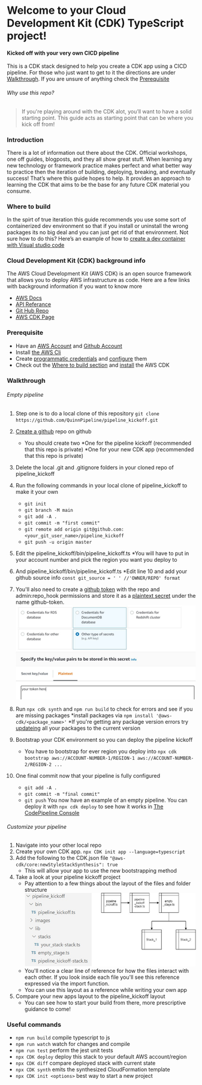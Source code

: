 # Welcome to your Cloud Development Kit (CDK) TypeScript project!
#### Kicked off with your very own CICD pipeline


This is a CDK stack designed to help you create a CDK app using a CICD pipeline. For those who just want to get to it the directions are under [Walkthrough](#walkthrough). If you are unsure of anything check the [Prerequisite](#prerequisite)

###### Why use this repo?
> If you're playing around with the CDK alot, you’ll want to have a solid starting point.
> This guide acts as starting point that can be where you kick off from!


### Introduction

There is a lot of information out there about the CDK. Official workshops, one off guides, blogposts, and they all show great stuff. When learning any new technology or framework practice makes perfect and what better way to practice then the iteration of building, deploying, breaking, and eventually success! That’s where this guide hopes to help. It provides an approach to learning the CDK that aims to be the base for any future CDK material you consume. 


### Where to build

In the spirt of true iteration this guide recommends you use some sort of containerized dev environment so that if you install or uninstall the wrong packages its no big deal and you can just get rid of that environment.
Not sure how to do this? Here’s an example of how to [create a dev container with Visual studio code](https://code.visualstudio.com/docs/remote/create-dev-container)

### Cloud Development Kit (CDK) background info

The AWS Cloud Development Kit (AWS CDK) is an open source framework that allows you to deploy AWS infrastructure as code. 
Here are a few links with background information if you want to know more
* [AWS Docs](https://docs.aws.amazon.com/cdk/latest/guide/home.html)
* [API Referance](https://docs.aws.amazon.com/cdk/api/latest/docs/aws-construct-library.html)
* [Git Hub Repo](https://github.com/aws/aws-cdk)
* [AWS CDK Page](https://aws.amazon.com/cdk/)


### Prerequisite
* Have an [AWS Account](https://aws.amazon.com/free/?trk=ps_a131L0000085DvcQAE&trkCampaign=acq_paid_search_brand&sc_channel=ps&sc_campaign=acquisition_US&sc_publisher=google&sc_category=core&sc_country=US&sc_geo=NAMER&sc_outcome=acq&sc_detail=create%20aws%20account&sc_content=Account_e&sc_segment=432339156165&sc_medium=ACQ-P|PS-GO|Brand|Desktop|SU|AWS|Core|US|EN|Text&s_kwcid=AL!4422!3!432339156165!e!!g!!create%20aws%20account&ef_id=Cj0KCQjw7MGJBhD-ARIsAMZ0eeu0jMltAUoZ4LWwhQMnwQRGiLmHj2mdOFZzRR_zZ99KUDYgJfUJIN0aApNZEALw_wcB:G:s&s_kwcid=AL!4422!3!432339156165!e!!g!!create%20aws%20account) and [Github Account](https://github.com/join)
* Install [the AWS Cli](https://docs.aws.amazon.com/cli/latest/userguide/cli-chap-install.html)
* Create [programmatic credentials](https://docs.aws.amazon.com/IAM/latest/UserGuide/id_users_create.html) and [configure](https://docs.aws.amazon.com/cli/latest/userguide/cli-configure-files.html) them
* Check out the [Where to build section](#where-to-build) and [install](https://docs.aws.amazon.com/cdk/latest/guide/cli.html) the AWS CDK

### Walkthrough
###### Empty pipeline

1. Step one is to do a local clone of this repository `git clone https://github.com/QuinnPipeline/pipeline_kickoff.git`
2. [Create a github](https://docs.github.com/en/get-started/quickstart/create-a-repo) repo on github
    * You should create two
        *One for the pipeline kickoff (recommended that this repo is private)
        *One for your new CDK app (recommended that this repo is private)
3. Delete the local .git and .gitignore folders in your cloned repo of pipeline_kickoff
4. Run the following commands in your local clone of pipeline_kickoff to make it your own
    * `git init`
    * `git branch -M main`
    * `git add -A .`
    * `git commit -m "first commit"`
    * `git remote add origin git@github.com:<your_git_user_name>/pipeline_kickoff`
    * `git push -u origin master`
5. Edit the pipeline_kickoff/bin/pipeline_kickoff.ts 
    *You will have to put in your account number and pick the region you want you deploy to
6. And pipeline_kickoff/bin/pipeline_kickoff.ts
    *Edit line 10 and add your github source info `const git_source = ' ' //'OWNER/REPO' format`
7. You'll also need to create a [github token](https://docs.github.com/en/github/authenticating-to-github/keeping-your-account-and-data-secure/creating-a-personal-access-token) with the repo and admin:repo_hook permissions and store it as a [plaintext secret](https://docs.aws.amazon.com/secretsmanager/latest/userguide/manage_create-basic-secret.html) under the name github-token.
![PlaintextSecretExample](https://raw.githubusercontent.com/QuinnPipeline/pipeline_kickoff/main/images/plaintext_secret.JPG)

8. Run `npx cdk synth` and `npm run build` to check for errors and see if you are missing packages
    *install packages via `npm install '@aws-cdk/<package_name>'`
    *If you're getting any package version errors try [updateing](https://aws-CDK.com/aws-CDK-upgrade-all-packages/) all your packages to the current version
9. Bootstrap your CDK environment so you can deploy the pipeline kickoff 
    * You have to bootstrap for ever region you deploy into `npx cdk bootstrap aws://ACCOUNT-NUMBER-1/REGION-1 aws://ACCOUNT-NUMBER-2/REGION-2 ...`
10. One final commit now that your pipeline is fully configured
    * `git add -A .`
    * `git commit -m "final commit"`
    * `git push`
You now have an example of an empty pipeline. You can deploy it with `npx cdk deploy` to see how it works in [The CodePipeline Console](https://console.aws.amazon.com/codesuite/codepipeline/pipelines)

###### Customize your pipeline

1. Navigate into your other local repo 
2. Create your own CDK app. `npx CDK init app --language=typescript`
3. Add the following to the CDK.json file `"@aws-cdk/core:newStyleStackSynthesis": true`
    * This will allow your app to use the new bootstrapping method
4. Take a look at your pipeline kickoff project
    * Pay attention to a few things about the layout of the files and folder structure 
    ![filefolderlayoutpic](https://raw.githubusercontent.com/QuinnPipeline/pipeline_kickoff/main/images/filefolderlayout.JPG)
    * You'll notice a clear line of reference for how the files interact with each other. If you look inside each file you'll see this reference expressed via the import function.
    * You can use this layout as a reference while writing your own app
5. Compare your new apps layout to the pipeline_kickoff layout
    * You can see how to start your build from there, more prescriptive guidance to come!

### Useful commands

 * `npm run build`   compile typescript to js
 * `npm run watch`   watch for changes and compile
 * `npm run test`    perform the jest unit tests
 * `npx CDK deploy`      deploy this stack to your default AWS account/region
 * `npx CDK diff`        compare deployed stack with current state
 * `npx CDK synth`       emits the synthesized CloudFormation template
 * `npx CDK init <options>` best way to start a new project

